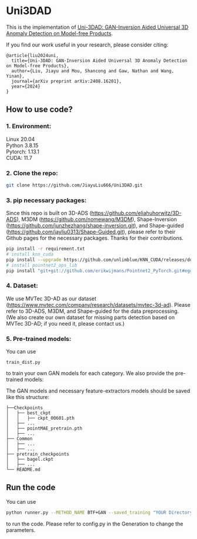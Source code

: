 # Uni3DAD
This is the implementation of [Uni-3DAD: GAN-Inversion Aided Universal 3D Anomaly Detection on Model-free Products](https://arxiv.org/abs/2408.16201).

If you find our work useful in your research, please consider citing: 
```
@article{liu2024uni,
  title={Uni-3DAD: GAN-Inversion Aided Universal 3D Anomaly Detection on Model-free Products},
  author={Liu, Jiayu and Mou, Shancong and Gaw, Nathan and Wang, Yinan},
  journal={arXiv preprint arXiv:2408.16201},
  year={2024}
}
```
## How to use code?
### 1. Environment: 
Linux 20.04 \
Python 3.8.15 \
Pytorch: 1.13.1 \
CUDA: 11.7 
 
### 2.  Clone the repo:
```bash
git clone https://github.com/JiayuLiu666/Uni3DAD.git
```

### 3. pip necessary packages: 
Since this repo is built on 3D-ADS (https://github.com/eliahuhorwitz/3D-ADS), M3DM (https://github.com/nomewang/M3DM), Shape-Inversion (https://github.com/junzhezhang/shape-inversion.git), and Shape-guided (https://github.com/jayliu0313/Shape-Guided.git), please refer to their Github pages for the necessary packages. Thanks for their contributions. 

```bash
pip install -r requirement.txt
# install knn_cuda
pip install --upgrade https://github.com/unlimblue/KNN_CUDA/releases/download/0.2/KNN_CUDA-0.2-py3-none-any.whl
# install pointnet2_ops_lib
pip install "git+git://github.com/erikwijmans/Pointnet2_PyTorch.git#egg=pointnet2_ops&subdirectory=pointnet2_ops_lib"
```

### 4. Dataset: 
We use MVTec 3D-AD as our dataset (https://www.mvtec.com/company/research/datasets/mvtec-3d-ad). Please refer to 3D-ADS, M3DM, and Shape-guided for the data preprocessing. \
(We also create our own dataset for missing parts detection based on MVTec 3D-AD; if you need it, please contact us.)

### 5. Pre-trained models:
You can use
```
train_dist.py 
```
to train your own GAN models for each category. We also provide the pre-trained models: 

The GAN models and necessary feature-extractors models should be saved like this structure: 
```
├──Checkpoints
│   ├── best_ckpt
│   │   ├── ckpt_00601.pth
│   ├── ...
│   ├── pointMAE_pretrain.pth
│   ├── ...
├── Common
│   ├── ...
│   ├── ...
├── pretrain_checkpoints
│   ├── bagel.ckpt
│   ├── ...
└── README.md
```
## Run the code
You can use 
```bash
python runner.py --METHOD_NAME BTF+GAN --saved_training "YOUR Directory" ...
```
to run the code. Please refer to config.py in the Generation to change the parameters.
